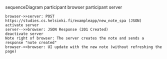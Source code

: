 sequenceDiagram
    participant browser
    participant server

    browser->>server: POST https://studies.cs.helsinki.fi/exampleapp/new_note_spa (JSON)
    activate server
    server-->>browser: JSON Response (201 Created)
    deactivate server
    Note right of browser: The server creates the note and sends a response "note created"
    browser->>browser: UI update with the new note (without refreshing the page)
